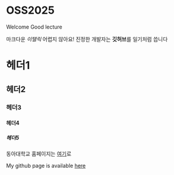 # OSS2025
Welcome
Good lecture

마크다운 *이탤릭* 어렵지 않아요!
진정한 개발자는 **깃허브**를 일기처럼 씁니다

# 헤더1
## 헤더2
### 헤더3
#### 헤더4
##### 헤더5


동아대학교 홈페이지는 [여기](https://www.donga.ac.kr/kor/Main.do "optional title")로 


My github page is available [here](https://github.com/iwmfl0veu "optionmal title")

